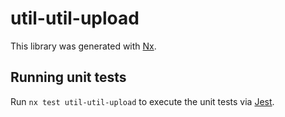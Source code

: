 # util-util-upload

This library was generated with [Nx](https://nx.dev).

## Running unit tests

Run `nx test util-util-upload` to execute the unit tests via [Jest](https://jestjs.io).

